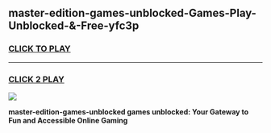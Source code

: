 
## master-edition-games-unblocked-Games-Play-Unblocked-&-Free-yfc3p
<h3>
<a href="https://premium76.site?title=master-edition-games-unblocked&ref=24A">CLICK TO PLAY</a></h3>
<hr>

<h3>
<a href="https://premium76.site?title=master-edition-games-unblocked&ref=24A">CLICK 2 PLAY</a>
  
</h3>

<a href="https://premium76.site?title=master-edition-games-unblocked&ref=24A"><img src="https://clearcache.store/games.png"></a>


**master-edition-games-unblocked games unblocked: Your Gateway to Fun and Accessible Online Gaming**
